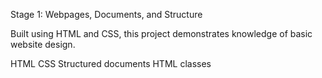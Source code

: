Stage 1: Webpages, Documents, and Structure

Built using HTML and CSS, this project demonstrates knowledge of basic website design.

HTML
CSS
Structured documents
HTML classes
